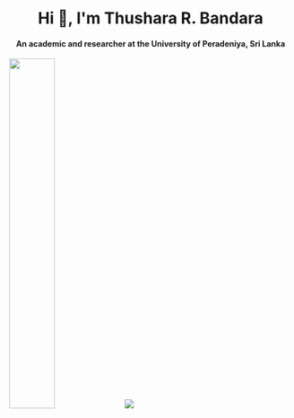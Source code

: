 <!-- Begins: Intro -->
<h1 align="center">Hi 👋, I'm Thushara R. Bandara</h1>
<h4 align="center">An academic and researcher at the University of Peradeniya, Sri Lanka</h4>
<!-- Ends: Intro -->

<!-- Begins: Github Statistics -->
<div>
    <p align="left">
        <img width="40%" src="https://github-readme-stats.vercel.app/api?username=thusharabandara&theme=github_dark&show_icons=true&hide_border=true&count_private=true&include_all_commits=false"/>
        <img src="https://github-readme-stats.vercel.app/api/top-langs/?username=thusharabandara&langs_count=6&theme=github_dark&layout=compact&hide_border=true&count_private=true"/>
    </p>
    <br>
</div>
<!-- Ends: Github Statistics -->
